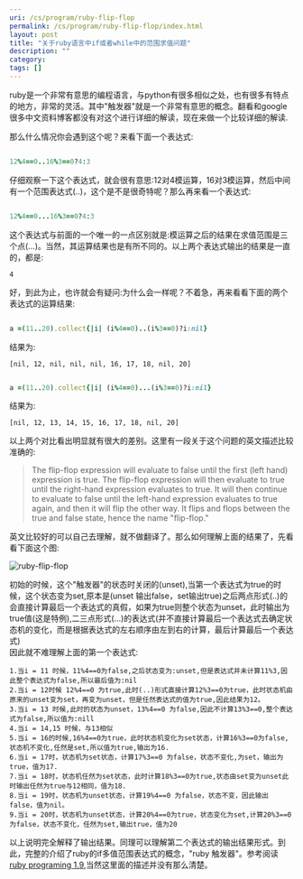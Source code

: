 ```yaml
---
uri: /cs/program/ruby-flip-flop
permalink: /cs/program/ruby-flip-flop/index.html
layout: post
title: "关于ruby语言中if或者while中的范围求值问题"
description: ""
category:
tags: []
---
```


ruby是一个非常有意思的编程语言，与python有很多相似之处，也有很多有特点的地方，非常的灵活。其中"触发器"就是一个非常有意思的概念。翻看和google很多中文资料博客都没有对这个进行详细的解读，现在来做一个比较详细的解读.<br/>

那么什么情况你会遇到这个呢？来看下面一个表达式:

```ruby

12%4==0..16%3==0?4:3

```

仔细观察一下这个表达式，就会很有意思:12对4模运算，16对3模运算，然后中间有一个范围表达式(..)，这个是不是很奇特呢？那么再来看一个表达式:

```ruby

12%4==0...16%3==0?4:3

```

这个表达式与前面的一个唯一的一点区别就是:模运算之后的结果在求值范围是三个点(...)。当然，其运算结果也是有所不同的。以上两个表达式输出的结果是一直的，都是:

    4


好，到此为止，也许就会有疑问:为什么会一样呢？不着急，再来看看下面的两个表达式的运算结果:

```ruby

a =(11..20).collect{|i| (i%4==0)..(i%3==0)?i:nil}

```

结果为:

    [nil, 12, nil, nil, nil, 16, 17, 18, nil, 20]

```ruby

a =(11..20).collect{|i| (i%4==0)...(i%3==0)?i:nil}

```

结果为:

    [nil, 12, 13, 14, 15, 16, 17, 18, nil, 20]


以上两个对比看出明显就有很大的差别。这里有一段关于这个问题的英文描述比较准确的:

>The flip-flop expression will evaluate to false until the first (left hand) expression is true. The flip-flop expression will then evaluate to true until the right-hand expression evaluates to true. It will then continue to evaluate to false until the left-hand expression evaluates to true again, and then it will flip the other way. It flips and flops between the true and false state, hence the name "flip-flop."

英文比较好的可以自己去理解，就不做翻译了。那么如何理解上面的结果了，先看看下面这个图:

![ruby-flip-flop](http://i.imgur.com/qFxbVYr.png)

初始的时候，这个"触发器"的状态时关闭的(unset),当第一个表达式为true的时候，这个状态变为set,原本是(unset 输出false，set输出true)之后两点形式(..)的会直接计算最后一个表达式的真假，如果为true则整个状态为unset，此时输出为true值(这是特例),二三点形式(...)的表达式(并不直接计算最后一个表达式去确定状态机的变化，而是根据表达式的左右顺序由左到右的计算，最后计算最后一个表达式)
<br/>
因此就不难理解上面的第一个表达式:

>
    1.当i = 11 时候，11%4==0为false,之后状态变为:unset,但是表达式并未计算11%3,因此整个表达式为false,所以最后值为:nil
    2.当i = 12时候 12%4==0 为true,此时(..)形式直接计算12%3==0为true，此时状态机由原来的unset变为set，再变为unset，但是任然表达式的值为true,因此结果为12。
    3.当i = 13 时候,此时的状态为unset，13%4==0 为false,因此不计算13%3==0,整个表达式为false,所以值为:nill
    4.当i = 14,15 时候，与13相似
    5.当i = 16的时候,16%4==0为true，此时状态机变化为set状态，计算16%3==0为false,状态机不变化,任然是set,所以值为true,输出为16.
    6.当i = 17时，状态机为set状态，计算17%3==0 为false，状态不变化,为set，输出为true，值为17.
    7.当i = 18时，状态机任然为set状态，此时计算18%3==0为true,状态由set变为unset此时输出任然为true与12相同，值为18.
    8.当i = 19时，状态机为unset状态，计算19%4==0 为false，状态不变，因此输出false，值为nil。
    9.当i = 20时，状态机为unset状态，计算20%4==0为true，状态变化为set,计算20%3==0为false，状态不变化，任然为set,输出true，值为20


以上说明完全解释了输出结果。同理可以理解第二个表达式的输出结果形式。到此，完整的介绍了ruby的if多值范围表达式的概念，"ruby 触发器"。参考阅读[ruby programing 1.9][1],当然这里面的描述并没有那么清楚。

[1]:http://pragprog.com/book/ruby3/programming-ruby-1-9
